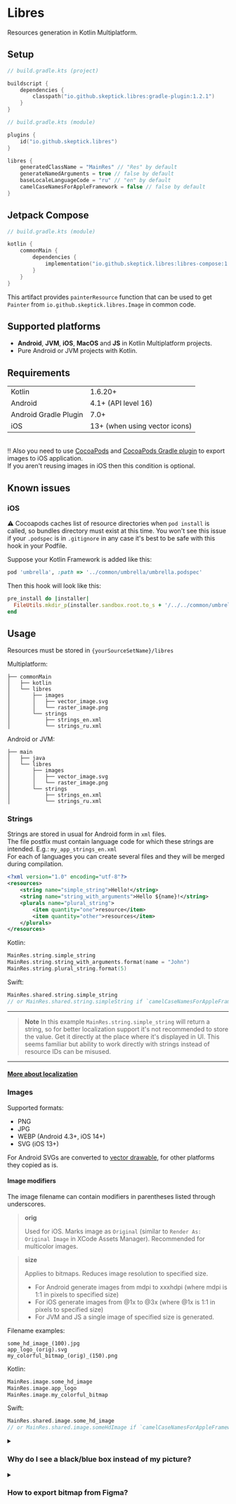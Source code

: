 # Libres

Resources generation in Kotlin Multiplatform.

## Setup

```kotlin
// build.gradle.kts (project)

buildscript {
    dependencies {
        classpath("io.github.skeptick.libres:gradle-plugin:1.2.1")
    }
}
```

```kotlin
// build.gradle.kts (module)

plugins {
    id("io.github.skeptick.libres")
}

libres {
    generatedClassName = "MainRes" // "Res" by default
    generateNamedArguments = true // false by default
    baseLocaleLanguageCode = "ru" // "en" by default
    camelCaseNamesForAppleFramework = false // false by default
}
```

## Jetpack Compose

```kotlin
// build.gradle.kts (module)

kotlin {
    commonMain {
        dependencies {
            implementation("io.github.skeptick.libres:libres-compose:1.2.1")
        }
    }
}
```

This artifact provides `painterResource` function that can be used
to get `Painter` from `io.github.skeptick.libres.Image` in common code.

## Supported platforms

- **Android**, **JVM**, **iOS**, **MacOS** and **JS** in Kotlin Multiplatform projects.  
- Pure Android or JVM projects with Kotlin.

## Requirements

|                       |                               |
|-----------------------|-------------------------------|
| Kotlin                | 1.6.20+                       |
| Android               | 4.1+ (API level 16)           |
| Android Gradle Plugin | 7.0+                          |
| iOS                   | 13+ (when using vector icons) |

\
:bangbang: Also you need to use [CocoaPods](https://cocoapods.org/) and 
[CocoaPods Gradle plugin](https://kotlinlang.org/docs/native-cocoapods-dsl-reference.html) 
to export images to iOS application.  
If you aren't reusing images in iOS then this condition is optional.

## Known issues

### iOS
:warning: Cocoapods caches list of resource directories when `pod install` is called,
so bundles directory must exist at this time.
You won't see this issue if your `.podspec` is in `.gitignore`
in any case it's best to be safe with this hook in your Podfile.

Suppose your Kotlin Framework is added like this:
```ruby
pod 'umbrella', :path => '../common/umbrella/umbrella.podspec'
```

Then this hook will look like this:
```ruby
pre_install do |installer|
  FileUtils.mkdir_p(installer.sandbox.root.to_s + '/../../common/umbrella/build/generated/libres/apple/libres-bundles')
end
```

## Usage

Resources must be stored in `{yourSourceSetName}/libres`

Multiplatform:
```
├── commonMain
│   ├── kotlin
│   └── libres
│       ├── images
│       │   ├── vector_image.svg
│       │   └── raster_image.png
│       └── strings
│           ├── strings_en.xml
│           └── strings_ru.xml
```

Android or JVM:
```
├── main
│   ├── java
│   └── libres
│       ├── images
│       │   ├── vector_image.svg
│       │   └── raster_image.png
│       └── strings
│           ├── strings_en.xml
│           └── strings_ru.xml
```

### Strings
Strings are stored in usual for Android form in `xml` files.  
The file postfix must contain language code for which these strings are intended. E.g.: `my_app_strings_en.xml`  
For each of languages you can create several files and they will be merged during compilation.
```xml
<?xml version="1.0" encoding="utf-8"?>
<resources>
    <string name="simple_string">Hello!</string>
    <string name="string_with_arguments">Hello ${name}!</string>
    <plurals name="plural_string">
        <item quantity="one">resource</item>
        <item quantity="other">resources</item>
    </plurals>
</resources>
```

Kotlin:
```kotlin
MainRes.string.simple_string
MainRes.string.string_with_arguments.format(name = "John")
MainRes.string.plural_string.format(5)
```
Swift:
```swift
MainRes.shared.string.simple_string
// or MainRes.shared.string.simpleString if `camelCaseNamesForAppleFramework` enabled
```
***
> **Note**
> In this example `MainRes.string.simple_string` will return a string, 
> so for better localization support it's not recommended to store the value. 
> Get it directly at the place where it's displayed in UI. 
> This seems familiar but ability to work directly with strings instead of resource IDs can be misused.
***
#### [More about localization](docs/LOCALIZATION.md)

### Images

Supported formats:
- PNG
- JPG
- WEBP (Android 4.3+, iOS 14+)
- SVG (iOS 13+)

For Android SVGs are converted to 
[vector drawable](https://developer.android.com/develop/ui/views/graphics/vector-drawable-resources), 
for other platforms they copied as is.

#### Image modifiers
The image filename can contain modifiers in parentheses listed through underscores.

> **orig**
> 
> Used for iOS. Marks image as `Original` (similar to `Render As: Original Image` in XCode Assets Manager). 
Recommended for multicolor images.

> **size**
> 
> Applies to bitmaps. Reduces image resolution to specified size.
> - For Android generate images from mdpi to xxxhdpi (where mdpi is 1:1 in pixels to specified size)
> - For iOS generate images from @1x to @3x (where @1x is 1:1 in pixels to specified size)
> - For JVM and JS a single image of specified size is generated.

Filename examples:
```
some_hd_image_(100).jpg
app_logo_(orig).svg
my_colorful_bitmap_(orig)_(150).png
```
Kotlin:
```kotlin
MainRes.image.some_hd_image
MainRes.image.app_logo
MainRes.image.my_colorful_bitmap
```
Swift:
```swift
MainRes.shared.image.some_hd_image
// or MainRes.shared.image.someHdImage if `camelCaseNamesForAppleFramework` enabled
```

<details>
  <summary><h3>Why do I see a black/blue box instead of my picture?</h3></summary>

I'm pretty sure your picture is multicolor JPG/SVG with opaque background.  
This happens because UIKit recolors this image with accent color.

Solution: add (orig) modifier to image filename, e.g.: `my_image_(orig).png`
</details>

<details>
  <summary><h3>How to export bitmap from Figma?</h3></summary>

To obtain bundle of PNG images with different resolutions (mdpi-xxxhdpi for Android and @1x-@3x for iOS) do following steps:
1. Export image from Figma with x4 scale (it matches to the biggest used size — xxxhdpi on Android)
2. Put it to `libres/images` package
3. Remember the biggest side value of image represented in Figma
4. Rename image with the value of the biggest side:  
**pic.png** -> **pic_(orig)_({side_value}).png** or **pic_({side_value}).png**

Sample:
Image size in Figma is **240x89**. Final image name is **pic_(orig)_(240).png**
</details>
